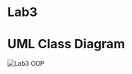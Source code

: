 # Lab3

# UML Class Diagram
![Lab3 OOP](https://user-images.githubusercontent.com/77497709/193453260-51099230-ac73-4cc0-a4a9-a2cb29da3be7.png)
